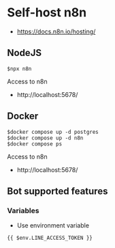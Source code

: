 # Self-host n8n
* https://docs.n8n.io/hosting/

## NodeJS
```
$npx n8n
```
Access to n8n
* http://localhost:5678/


## Docker
```
$docker compose up -d postgres
$docker compose up -d n8n
$docker compose ps
```

Access to n8n
* http://localhost:5678/

## Bot supported features

### Variables
* Use environment variable
```
{{ $env.LINE_ACCESS_TOKEN }}
```